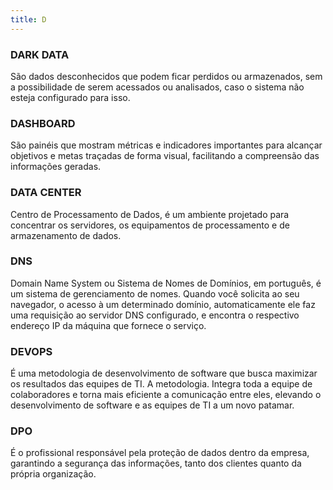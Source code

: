 ```yaml
---
title: D
---
```


### DARK DATA

São dados desconhecidos que podem ficar perdidos ou armazenados, sem a possibilidade de serem acessados ou analisados, caso o sistema não esteja configurado para isso.

### DASHBOARD

São painéis que mostram métricas e indicadores importantes para alcançar objetivos e metas traçadas de forma visual, facilitando a compreensão das informações geradas.

### DATA CENTER

Centro de Processamento de Dados, é um ambiente projetado para concentrar os servidores, os equipamentos de processamento e de armazenamento de dados.

### DNS

Domain Name System ou Sistema de Nomes de Domínios, em português, é um sistema de gerenciamento de nomes. Quando você solicita ao seu navegador, o acesso à um determinado domínio, automaticamente ele faz uma requisição ao servidor DNS configurado, e encontra o respectivo endereço IP da máquina que fornece o serviço.

### DEVOPS

É uma metodologia de desenvolvimento de software que busca maximizar os resultados das equipes de TI. A metodologia. Integra toda a equipe de colaboradores e torna mais eficiente a comunicação entre eles, elevando o desenvolvimento de software e as equipes de TI a um novo patamar.

### DPO

É o profissional responsável pela proteção de dados dentro da empresa, garantindo a segurança das informações, tanto dos clientes quanto da própria organização.
